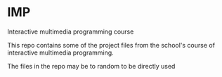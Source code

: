 # IMP
Interactive multimedia programming course

This repo contains some of the project files from the school's course of interactive multimedia programming.

The files in the repo may be to random to be directly used
